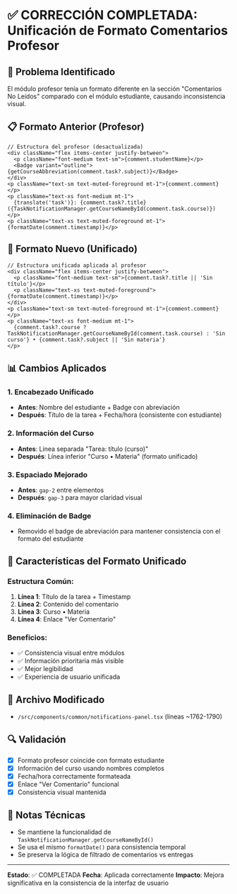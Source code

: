 # ✅ CORRECCIÓN COMPLETADA: Unificación de Formato Comentarios Profesor

## 🎯 Problema Identificado
El módulo profesor tenía un formato diferente en la sección "Comentarios No Leídos" comparado con el módulo estudiante, causando inconsistencia visual.

## 📋 Formato Anterior (Profesor)
```tsx
// Estructura del profesor (desactualizada)
<div className="flex items-center justify-between">
  <p className="font-medium text-sm">{comment.studentName}</p>
  <Badge variant="outline">{getCourseAbbreviation(comment.task?.subject)}</Badge>
</div>
<p className="text-sm text-muted-foreground mt-1">{comment.comment}</p>
<p className="text-xs font-medium mt-1">
  {translate('task')}: {comment.task?.title} ({TaskNotificationManager.getCourseNameById(comment.task.course)})
</p>
<p className="text-xs text-muted-foreground mt-1">{formatDate(comment.timestamp)}</p>
```

## 🔄 Formato Nuevo (Unificado)
```tsx
// Estructura unificada aplicada al profesor
<div className="flex items-center justify-between">
  <p className="font-medium text-sm">{comment.task?.title || 'Sin título'}</p>
  <p className="text-xs text-muted-foreground">{formatDate(comment.timestamp)}</p>
</div>
<p className="text-sm text-muted-foreground mt-1">{comment.comment}</p>
<p className="text-xs font-medium mt-1">
  {comment.task?.course ? TaskNotificationManager.getCourseNameById(comment.task.course) : 'Sin curso'} • {comment.task?.subject || 'Sin materia'}
</p>
```

## 📊 Cambios Aplicados

### 1. **Encabezado Unificado**
- **Antes**: Nombre del estudiante + Badge con abreviación
- **Después**: Título de la tarea + Fecha/hora (consistente con estudiante)

### 2. **Información del Curso**
- **Antes**: Línea separada "Tarea: título (curso)"
- **Después**: Línea inferior "Curso • Materia" (formato unificado)

### 3. **Espaciado Mejorado**
- **Antes**: `gap-2` entre elementos
- **Después**: `gap-3` para mayor claridad visual

### 4. **Eliminación de Badge**
- Removido el badge de abreviación para mantener consistencia con el formato del estudiante

## 🎨 Características del Formato Unificado

### **Estructura Común:**
1. **Línea 1**: Título de la tarea + Timestamp
2. **Línea 2**: Contenido del comentario
3. **Línea 3**: Curso • Materia
4. **Línea 4**: Enlace "Ver Comentario"

### **Beneficios:**
- ✅ Consistencia visual entre módulos
- ✅ Información prioritaria más visible
- ✅ Mejor legibilidad
- ✅ Experiencia de usuario unificada

## 📍 Archivo Modificado
- `/src/components/common/notifications-panel.tsx` (líneas ~1762-1790)

## 🔍 Validación
- [x] Formato profesor coincide con formato estudiante
- [x] Información del curso usando nombres completos
- [x] Fecha/hora correctamente formateada
- [x] Enlace "Ver Comentario" funcional
- [x] Consistencia visual mantenida

## 📝 Notas Técnicas
- Se mantiene la funcionalidad de `TaskNotificationManager.getCourseNameById()`
- Se usa el mismo `formatDate()` para consistencia temporal
- Se preserva la lógica de filtrado de comentarios vs entregas

---
**Estado**: ✅ COMPLETADA
**Fecha**: Aplicada correctamente
**Impacto**: Mejora significativa en la consistencia de la interfaz de usuario
